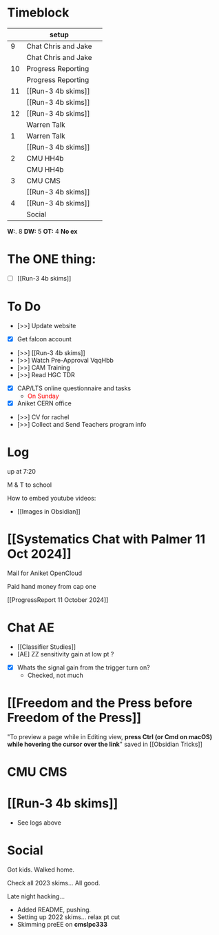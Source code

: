 # Timeblock

|     | setup               |     |
| --- | ------------------- | --- |
| 9   | Chat Chris and Jake |     |
|     | Chat Chris and Jake |     |
| 10  | Progress Reporting  |     |
|     | Progress Reporting  |     |
| 11  | [[Run-3 4b skims]]  |     |
|     | [[Run-3 4b skims]]  |     |
| 12  | [[Run-3 4b skims]]  |     |
|     | Warren Talk         |     |
| 1   | Warren Talk         |     |
|     | [[Run-3 4b skims]]  |     |
| 2   | CMU HH4b            |     |
|     | CMU HH4b            |     |
| 3   | CMU CMS             |     |
|     | [[Run-3 4b skims]]  |     |
| 4   | [[Run-3 4b skims]]  |     |
|     | Social              |     |

**W:**. 8 
**DW:** 5 
**OT:** 4
**No ex**

# The ONE thing: 
- [ ] [[Run-3 4b skims]]


# To Do
- [>>] Update website
- [x] Get falcon account 
- [>>]  [[Run-3 4b skims]]
- [>>] Watch Pre-Approval VqqHbb
- [>>] CAM Training
- [>>] Read HGC TDR
- [x]  CAP/LTS online questionnaire and tasks
	- <font color=red>On Sunday</font>
- [x] Aniket CERN office
- [>>] CV for rachel
- [>>] Collect and Send Teachers program info


# Log

up at 7:20

M & T to school

How to embed youtube videos:
- [[Images in Obsidian]]

# [[Systematics Chat with Palmer 11 Oct 2024]]

Mail for Aniket OpenCloud

Paid hand money from cap one

[[ProgressReport 11 October 2024]]

# Chat AE
-  [[Classifier Studies]]
- [AE] ZZ sensitivity gain at low pt ?
- [x] Whats the signal gain from the trigger turn on?
	- Checked, not much

# [[Freedom and the Press before Freedom of the Press]]

"To preview a page while in Editing view, **press Ctrl (or Cmd on macOS) while hovering the cursor over the link**" saved in [[Obsidian Tricks]]

# CMU CMS


# [[Run-3 4b skims]]
- See logs above


# Social

Got kids.  Walked home.

Check all 2023 skims... All good. 

Late night hacking...
- Added README, pushing. 
- Setting up 2022 skims... relax pt cut
- Skimming preEE on **cmslpc333**